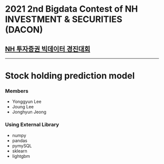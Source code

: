 # 2021 2nd Bigdata Contest of NH INVESTMENT & SECURITIES (DACON)

## [NH 투자증권 빅데이터 경진대회](https://dacon.io/competitions/official/235798/overview/description)

---

# Stock holding prediction model

### Members
* Yonggyun Lee
* Joung Lee
* Jonghyun Jeong

### Using External Library
* numpy
* pandas
* pymySQL
* sklearn
* lightgbm